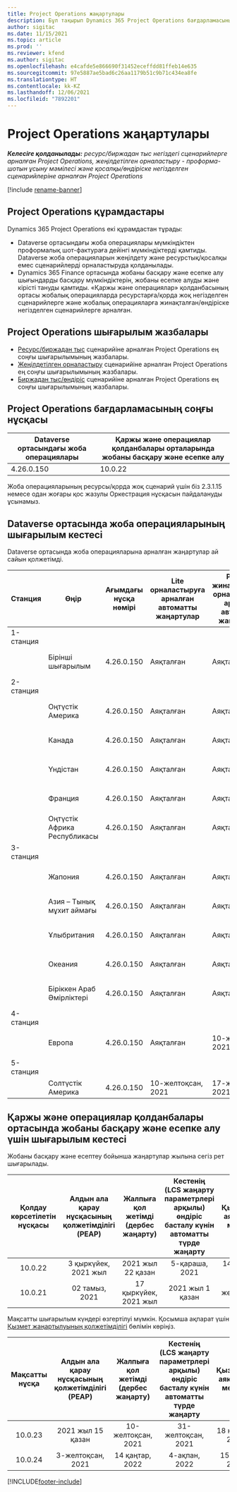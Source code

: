 ```yaml
---
title: Project Operations жаңартулары
description: Бұл тақырып Dynamics 365 Project Operations бағдарламасының шығарылған нұсқалары туралы ақпарат береді.
author: sigitac
ms.date: 11/15/2021
ms.topic: article
ms.prod: ''
ms.reviewer: kfend
ms.author: sigitac
ms.openlocfilehash: e4cafde5e866690f31452eceffdd81ffeb14e635
ms.sourcegitcommit: 97e5887ae5bad6c26aa1179b51c9b71c434ea8fe
ms.translationtype: HT
ms.contentlocale: kk-KZ
ms.lasthandoff: 12/06/2021
ms.locfileid: "7892201"
---
```

# <a name="project-operations-updates"></a>Project Operations жаңартулары

_**Келесіге қолданылады:** ресурс/биржадан тыс негіздегі сценарийлерге арналған Project Operations, жеңілдетілген орналастыру - проформа-шотын ұсыну мәмілесі және қосалқы/өндіріске негізделген сценарийлеріне арналған Project Operations_

[!include [rename-banner](~/includes/cc-data-platform-banner.md)]

## <a name="project-operations-components"></a>Project Operations құрамдастары

Dynamics 365 Project Operations екі құрамдастан тұрады:

- Dataverse ортасындағы жоба операциялары мүмкіндіктен проформалық шот-фактураға дейінгі мүмкіндіктерді қамтиды. Dataverse жоба операцияларын жеңілдету және ресурстық/қосалқы емес сценарийлерді орналастыруда қолданылады.
- Dynamics 365 Finance ортасында жобаны басқару және есепке алу шығындарды басқару мүмкіндіктерін, жобаны есепке алуды және кірісті тануды қамтиды. «Қаржы және операциялар» қолданбасының ортасы жобалық операцияларда ресурстарға/қорда жоқ негізделген сценарийлерге және жобалық операцияларға жинақталған/өндіріске негізделген сценарийлерге арналған.

## <a name="project-operations-release-notes"></a>Project Operations шығарылым жазбалары
- [Ресурс/биржадан тыс](whats-new-nov-2021-resource-based.md) сценарийіне арналған Project Operations ең соңғы шығарылымының жазбалары.
- [Жеңілдетілген орналастыру](../pro/whats-new/whats-new-nov-2021-lite.md) сценарийіне арналған Project Operations ең соңғы шығарылымының жазбалары.
- [Биржадан тыс/өндіріс](../prod-pma/whats-new/whats-new-oct-2021-stocked.md) сценарийіне арналған Project Operations ең соңғы шығарылымының жазбалары.

## <a name="project-operations-latest-version"></a>Project Operations бағдарламасының соңғы нұсқасы

| Dataverse ортасындағы жоба операциялары | Қаржы және операциялар қолданбалары орталарында жобаны басқару және есепке алу | 
| --- | --- |
| 4.26.0.150 | 10.0.22 |

Жоба операцияларының ресурсы/қорда жоқ сценарий үшін біз 2.3.1.15 немесе одан жоғары қос жазулы Оркестрация нұсқасын пайдалануды ұсынамыз.

## <a name="release-schedule-for-project-operations-on-dataverse-environment"></a>Dataverse ортасында жоба операцияларының шығарылым кестесі

Dataverse ортасында жоба операцияларына арналған жаңартулар ай сайын қолжетімді. 

| Станция | Өңір | Ағымдағы нұсқа нөмірі | Lite орналастыруға арналған автоматты жаңартулар | Ресурс/жинақталмаған орналастыруға арналған автоматты жаңартулар | Келесі нұсқа нөмірі | Келесі нұсқа жалпыға қолжетімді |
|-----------|-----------------------|-----------------|--------------------|---------------------|---------------------|---------------------|
| 1-станция |   &nbsp;              |    &nbsp;       | &nbsp;             |      &nbsp;         |      &nbsp;         |      &nbsp;         |
|   &nbsp;  | Бірінші шығарылым         |  4.26.0.150     | Аяқталған           | Аяқталған            | TBD                 | 06-желтоқсан, 2021   |
| 2-станция |   &nbsp;              |    &nbsp;       | &nbsp;             |      &nbsp;         |      &nbsp;         |      &nbsp;         |
|   &nbsp;  | Оңтүстік Америка         |  4.26.0.150     | Аяқталған           | Аяқталған            | TBD                 | 06-желтоқсан, 2021   |
|   &nbsp;  | Канада                |  4.26.0.150     | Аяқталған           | Аяқталған            | TBD                 | 06-желтоқсан, 2021   |
|   &nbsp;  | Үндістан                 |  4.26.0.150     | Аяқталған           | Аяқталған            | TBD                 | 06-желтоқсан, 2021   |
|   &nbsp;  | Франция                |  4.26.0.150     | Аяқталған           | Аяқталған            | TBD                 | 06-желтоқсан, 2021   |
|   &nbsp;  | Оңтүстік Африка Республикасы          |  4.26.0.150     | Аяқталған           | Аяқталған            | TBD                 | 06-желтоқсан, 2021   |
| 3-станция |      &nbsp;           |     &nbsp;      |     &nbsp;         |      &nbsp;         |      &nbsp;         |      &nbsp;         |
|   &nbsp;  | Жапония                 |  4.26.0.150     | Аяқталған           | Аяқталған            | TBD                 | 10-желтоқсан, 2021   |
|   &nbsp;  | Азия – Тынық мұхит аймағы          |  4.26.0.150     | Аяқталған           | Аяқталған            | TBD                 | 10-желтоқсан, 2021   |
|   &nbsp;  | Ұлыбритания         |  4.26.0.150     | Аяқталған           | Аяқталған            | TBD                 | 10-желтоқсан, 2021   |
|   &nbsp;  | Океания               |  4.26.0.150     | Аяқталған           | Аяқталған            | TBD                 | 10-желтоқсан, 2021   |
|   &nbsp;  | Біріккен Араб Әмірліктері  |  4.26.0.150     | Аяқталған           | Аяқталған            | TBD                 | 10-желтоқсан, 2021   |
| 4-станция |     &nbsp;            |     &nbsp;      |     &nbsp;         |      &nbsp;         |      &nbsp;         |      &nbsp;         |
|   &nbsp;  | Европа                |  4.26.0.150     | Аяқталған           | 10-желтоқсан, 2021   | TBD                 | 17-желтоқсан, 2021   |
| 5-станция |     &nbsp;            |     &nbsp;      |     &nbsp;         |      &nbsp;         |      &nbsp;         |      &nbsp;         |
|   &nbsp;  | Солтүстік Америка         |  4.26.0.150     | 10-желтоқсан, 2021  | 17-желтоқсан, 2021   | TBD                 | 07 қаңтар, 2022    |


## <a name="release-schedule-for-project-management-and-accounting-in-the-finance-and-operations-apps-environment"></a>Қаржы және операциялар қолданбалары ортасында жобаны басқару және есепке алу үшін шығарылым кестесі

Жобаны басқару және есептеу бойынша жаңартулар жылына сегіз рет шығарылады.

|Қолдау көрсетілетін нұсқасы| Алдын ала қарау нұсқасының қолжетімділігі (PEAP) | Жалпыға қол жетімді (дербес жаңарту) | Кестенің (LCS жаңарту параметрлері арқылы) өндіріс басталу күнін автоматты түрде жаңарту |   Қызметтің аяқталуы мерзімі   |
|:---------------:|:---------------------------:|:---------------------------------:|:--------------------------------------------------------------------:|:------------------:|
|     10.0.22     |      3 қыркүйек, 2021 жыл      |        2021 жыл 22 қазан           |                          5-қараша, 2021                            | 14 қаңтар, 2022   |
|    10.0.21      |         02 тамыз, 2021     |           17 қыркүйек, 2021 жыл      |                             2021 жыл 1 қазан                          |  10-желтоқсан, 2021 |


Мақсатты шығарылым күндері өзгертілуі мүмкін. Қосымша ақпарат үшін [Қызмет жаңартылуының қолжетімділігі](/dynamics365/fin-ops-core/fin-ops/get-started/public-preview-releases?toc=%2fdynamics365%2ffinance%2ftoc.json) бөлімін көріңіз.

|Мақсатты нұсқа | Алдын ала қарау нұсқасының қолжетімділігі (PEAP) | Жалпыға қол жетімді (дербес жаңарту) | Кестенің (LCS жаңарту параметрлері арқылы) өндіріс басталу күнін автоматты түрде жаңарту |   Қызметтің аяқталуы мерзімі   |
|:---------------:|:---------------------------:|:---------------------------------:|:--------------------------------------------------------------------:|:------------------:|
|     10.0.23     |      2021 жыл 15 қазан       |        10-желтоқсан, 2021          |                          31-желтоқсан, 2021                           | 18 наурыз, 2022     |
|     10.0.24     |      3-желтоқсан, 2021       |        14 қаңтар, 2022           |                          4-ақпан, 2022                            | 15 сәуір, 2022     |

[!INCLUDE[footer-include](../includes/footer-banner.md)]
